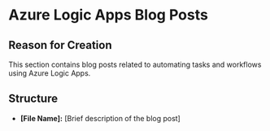 # Azure Logic Apps Blog Posts

## Reason for Creation

This section contains blog posts related to automating tasks and workflows using Azure Logic Apps.

## Structure

*   **[File Name]:** [Brief description of the blog post]
